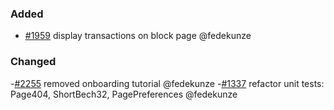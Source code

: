 ### Added

- [\#1959](https://github.com/cosmos/voyager/issues/1959) display transactions on block page @fedekunze

### Changed

-[\#2255](https://github.com/cosmos/voyager/pull/2255) removed onboarding tutorial @fedekunze
-[\#1337](https://github.com/cosmos/voyager/issues/1337) refactor unit tests: Page404, ShortBech32, PagePreferences @fedekunze
